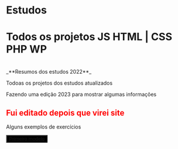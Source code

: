 # Estudos
<h1>Todos os projetos JS HTML | CSS PHP WP</h1> <br>
_**Resumos dos estudos 2022**_
<P>Todoas os projetos dos estudos atualizados</P>
<p> Fazendo uma edição 2023 para mostrar algumas informações</p>
<h2 style="color: red;"> Fui editado depois que virei site </h2>
<p>Alguns exemplos de exercícios<p>
<button type="button" style="background-color: #000;">
    <a href="https://alanqg.github.io/Estudos/HTML/Modulo-02-html%20Guanabara/13-projeto-do-zero(corecao-desafio)/part-09/">Primeiro modelo</a>
</button>